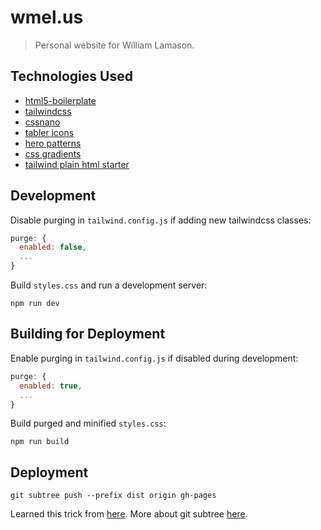 # wmel.us

> Personal website for William Lamason.

## Technologies Used

- [html5-boilerplate](https://github.com/h5bp/html5-boilerplate/)
- [tailwindcss](https://tailwindcss.com/)
- [cssnano](https://cssnano.co/)
- [tabler icons](https://github.com/tabler/tabler-icons)
- [hero patterns](https://www.heropatterns.com/)
- [css gradients](https://css-tricks.com/gradient-borders-in-css/)
- [tailwind plain html starter](https://daily-dev-tips.com/posts/plain-html-starter-with-tailwind-css/)

## Development

Disable purging in ```tailwind.config.js``` if adding new tailwindcss classes:

```js
purge: {
  enabled: false,
  ...
}
```

Build ```styles.css``` and run a development server:

```npm run dev```

## Building for Deployment

Enable purging in ```tailwind.config.js``` if disabled during development:

```js
purge: {
  enabled: true,
  ...
}
```

Build purged and minified ```styles.css```:

```npm run build```

## Deployment

```git subtree push --prefix dist origin gh-pages```

Learned this trick from [here](https://gist.github.com/cobyism/4730490). More about git subtree [here](https://gist.github.com/SKempin/b7857a6ff6bddb05717cc17a44091202).
